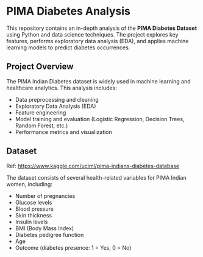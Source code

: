 # PIMA Diabetes Analysis

This repository contains an in-depth analysis of the **PIMA Diabetes Dataset** using Python and data science techniques. The project explores key features, performs exploratory data analysis (EDA), and applies machine learning models to predict diabetes occurrences.

## Project Overview

The PIMA Indian Diabetes dataset is widely used in machine learning and healthcare analytics. This analysis includes:

- Data preprocessing and cleaning
- Exploratory Data Analysis (EDA)
- Feature engineering
- Model training and evaluation (Logistic Regression, Decision Trees, Random Forest, etc.)
- Performance metrics and visualization

## Dataset
Ref:  https://www.kaggle.com/uciml/pima-indians-diabetes-database

The dataset consists of several health-related variables for PIMA Indian women, including:
- Number of pregnancies
- Glucose levels
- Blood pressure
- Skin thickness
- Insulin levels
- BMI (Body Mass Index)
- Diabetes pedigree function
- Age
- Outcome (diabetes presence: 1 = Yes, 0 = No)